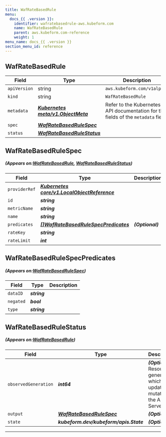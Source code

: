 ```yaml
---
title: WafRateBasedRule
menu:
  docs_{{ .version }}:
    identifier: wafratebasedrule-aws.kubeform.com
    name: WafRateBasedRule
    parent: aws.kubeform.com-reference
    weight: 1
menu_name: docs_{{ .version }}
section_menu_id: reference
---
```


## WafRateBasedRule
| Field | Type | Description |
| ------ | ----- | ----------- |
| `apiVersion` | string | `aws.kubeform.com/v1alpha1` |
|    `kind` | string | `WafRateBasedRule` |
| `metadata` | ***[Kubernetes meta/v1.ObjectMeta](https://kubernetes.io/docs/reference/generated/kubernetes-api/v1.13/#objectmeta-v1-meta)***|Refer to the Kubernetes API documentation for the fields of the `metadata` field.|
| `spec` | ***[WafRateBasedRuleSpec](#WafRateBasedRuleSpec)***||
| `status` | ***[WafRateBasedRuleStatus](#WafRateBasedRuleStatus)***||
## WafRateBasedRuleSpec
##### (Appears on:[WafRateBasedRule](#WafRateBasedRule), [WafRateBasedRuleStatus](#WafRateBasedRuleStatus))
| Field | Type | Description |
| ------ | ----- | ----------- |
| `providerRef` | ***[Kubernetes core/v1.LocalObjectReference](https://kubernetes.io/docs/reference/generated/kubernetes-api/v1.13/#localobjectreference-v1-core)***||
| `id` | ***string***||
| `metricName` | ***string***||
| `name` | ***string***||
| `predicates` | ***[[]WafRateBasedRuleSpecPredicates](#WafRateBasedRuleSpecPredicates)***| ***(Optional)*** |
| `rateKey` | ***string***||
| `rateLimit` | ***int***||
## WafRateBasedRuleSpecPredicates
##### (Appears on:[WafRateBasedRuleSpec](#WafRateBasedRuleSpec))
| Field | Type | Description |
| ------ | ----- | ----------- |
| `dataID` | ***string***||
| `negated` | ***bool***||
| `type` | ***string***||
## WafRateBasedRuleStatus
##### (Appears on:[WafRateBasedRule](#WafRateBasedRule))
| Field | Type | Description |
| ------ | ----- | ----------- |
| `observedGeneration` | ***int64***| ***(Optional)*** Resource generation, which is updated on mutation by the API Server.|
| `output` | ***[WafRateBasedRuleSpec](#WafRateBasedRuleSpec)***| ***(Optional)*** |
| `state` | ***kubeform.dev/kubeform/apis.State***| ***(Optional)*** |
---
